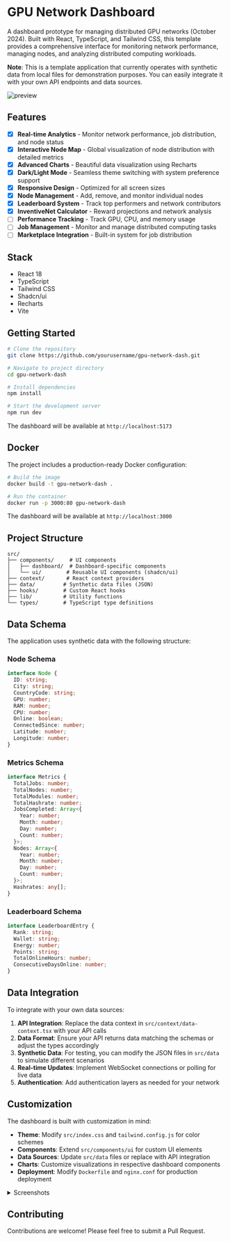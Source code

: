 # GPU Network Dashboard

A dashboard prototype for managing distributed GPU networks (October 2024). Built with React, TypeScript, and Tailwind CSS, this template provides a comprehensive interface for monitoring network performance, managing nodes, and analyzing distributed computing workloads.

**Note**: This is a template application that currently operates with synthetic data from local files for demonstration purposes. You can easily integrate it with your own API endpoints and data sources.

![preview](https://github.com/user-attachments/assets/d5f038ea-5a53-409e-87f9-a13b5a92d3bc)

## Features

- [x] **Real-time Analytics** - Monitor network performance, job distribution, and node status
- [x] **Interactive Node Map** - Global visualization of node distribution with detailed metrics
- [x] **Advanced Charts** - Beautiful data visualization using Recharts
- [x] **Dark/Light Mode** - Seamless theme switching with system preference support
- [x] **Responsive Design** - Optimized for all screen sizes
- [x] **Node Management** - Add, remove, and monitor individual nodes
- [x] **Leaderboard System** - Track top performers and network contributors
- [x] **InventiveNet Calculator** - Reward projections and network analysis
- [ ] **Performance Tracking** - Track GPU, CPU, and memory usage
- [ ] **Job Management** - Monitor and manage distributed computing tasks
- [ ] **Marketplace Integration** - Built-in system for job distribution

## Stack

- React 18
- TypeScript
- Tailwind CSS
- Shadcn/ui
- Recharts
- Vite

## Getting Started

```bash
# Clone the repository
git clone https://github.com/yourusername/gpu-network-dash.git

# Navigate to project directory
cd gpu-network-dash

# Install dependencies
npm install

# Start the development server
npm run dev
```

The dashboard will be available at `http://localhost:5173`

## Docker

The project includes a production-ready Docker configuration:

```bash
# Build the image
docker build -t gpu-network-dash .

# Run the container
docker run -p 3000:80 gpu-network-dash
```

The dashboard will be available at `http://localhost:3000`

## Project Structure

```
src/
├── components/     # UI components
│   ├── dashboard/  # Dashboard-specific components
│   └── ui/        # Reusable UI components (shadcn/ui)
├── context/       # React context providers
├── data/         # Synthetic data files (JSON)
├── hooks/        # Custom React hooks
├── lib/          # Utility functions
└── types/        # TypeScript type definitions
```

## Data Schema

The application uses synthetic data with the following structure:

### Node Schema
```typescript
interface Node {
  ID: string;
  City: string;
  CountryCode: string;
  GPU: number;
  RAM: number;
  CPU: number;
  Online: boolean;
  ConnectedSince: number;
  Latitude: number;
  Longitude: number;
}
```

### Metrics Schema
```typescript
interface Metrics {
  TotalJobs: number;
  TotalNodes: number;
  TotalModules: number;
  TotalHashrate: number;
  JobsCompleted: Array<{
    Year: number;
    Month: number;
    Day: number;
    Count: number;
  }>;
  Nodes: Array<{
    Year: number;
    Month: number;
    Day: number;
    Count: number;
  }>;
  Hashrates: any[];
}
```

### Leaderboard Schema
```typescript
interface LeaderboardEntry {
  Rank: string;
  Wallet: string;
  Energy: number;
  Points: string;
  TotalOnlineHours: number;
  ConsecutiveDaysOnline: number;
}
```

## Data Integration

To integrate with your own data sources:

1. **API Integration**: Replace the data context in `src/context/data-context.tsx` with your API calls
2. **Data Format**: Ensure your API returns data matching the schemas or adjust the types accordingly
3. **Synthetic Data**: For testing, you can modify the JSON files in `src/data` to simulate different scenarios
3. **Real-time Updates**: Implement WebSocket connections or polling for live data
4. **Authentication**: Add authentication layers as needed for your network

## Customization

The dashboard is built with customization in mind:

- **Theme**: Modify `src/index.css` and `tailwind.config.js` for color schemes
- **Components**: Extend `src/components/ui` for custom UI elements
- **Data Sources**: Update `src/data` files or replace with API integration
- **Charts**: Customize visualizations in respective dashboard components
- **Deployment**: Modify `Dockerfile` and `nginx.conf` for production deployment

<details>

<summary>Screenshots</summary>

### Network Overview

### My Nodes

#### Node Details

### Node Map

### Jobs

### Marketplace

### Analytics

### Leaderboard

### InventiveNet Calculator

### Settings

</details>

## Contributing

Contributions are welcome! Please feel free to submit a Pull Request.

